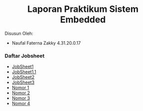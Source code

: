 <!DOCTYPE html>
<html>
<body>

<h1 align="center">Laporan Praktikum Sistem Embedded</h1>
<p>Disusun Oleh:</p>

<ul>
  <li>Naufal Faterna Zakky 4.31.20.0.17</li>
</ul>

<h3>Daftar Jobsheet</h3>
<p></p>

<ul>
  <li><a href="https://github.com/naufalzakky/JobSheet1">JobSheet1</a></li>
  <li><a href="https://github.com/naufalzakky/JobSheet1">JobSheet1.1</a></li>
  <li><a href="https://github.com/naufalzakky/JobSheet1">JobSheet2</a></li>
  <li><a href="https://github.com/naufalzakky/JobSheet1">JobSheet3</a></li>
  <li><a href="https://github.com/naufalzakky/JobSheet1">Nomor 1</a></li>
  <li><a href="https://github.com/naufalzakky/JobSheet1">Nomor 2</a></li>
  <li><a href="https://github.com/naufalzakky/JobSheet1">Nomor 3</a></li>
  <li><a href="https://github.com/naufalzakky/JobSheet1">Nomor 4</a></li>
</ul>

</body>
</html>
